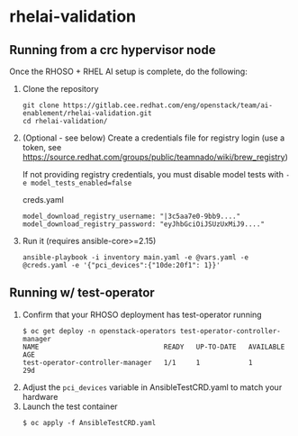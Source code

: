 # rhelai-validation

## Running from a crc hypervisor node
Once the RHOSO + RHEL AI setup is complete, do the following:

1. Clone the repository
    ```
    git clone https://gitlab.cee.redhat.com/eng/openstack/team/ai-enablement/rhelai-validation.git
    cd rhelai-validation/
    ```
1. (Optional - see below) Create a credentials file for registry login (use a token, see https://source.redhat.com/groups/public/teamnado/wiki/brew_registry)

    If not providing registry credentials, you must disable model tests with `-e model_tests_enabled=false`

    creds.yaml
    ```
    model_download_registry_username: "|3c5aa7e0-9bb9...."
    model_download_registry_password: "eyJhbGciOiJSUzUxMiJ9...."
    ```
1. Run it (requires ansible-core>=2.15)
    ```
    ansible-playbook -i inventory main.yaml -e @vars.yaml -e @creds.yaml -e '{"pci_devices":{"10de:20f1": 1}}'
    ```

## Running w/ test-operator

1. Confirm that your RHOSO deployment has test-operator running
    ```
    $ oc get deploy -n openstack-operators test-operator-controller-manager
    NAME                               READY   UP-TO-DATE   AVAILABLE   AGE
    test-operator-controller-manager   1/1     1            1           29d
    ```
1. Adjust the `pci_devices` variable in AnsibleTestCRD.yaml to match your hardware
1. Launch the test container
    ```
    $ oc apply -f AnsibleTestCRD.yaml
    ```
